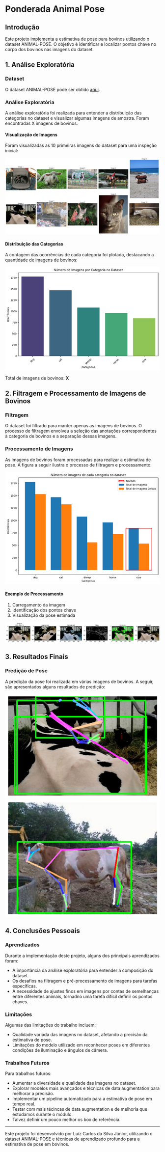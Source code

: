 # Ponderada Animal Pose

## Introdução
Este projeto implementa a estimativa de pose para bovinos utilizando o dataset ANIMAL-POSE. O objetivo é identificar e localizar pontos chave no corpo dos bovinos nas imagens do dataset.

## 1. Análise Exploratória

### Dataset
O dataset ANIMAL-POSE pode ser obtido [aqui](https://sites.google.com/view/animal-pose/).

### Análise Exploratória
A análise exploratória foi realizada para entender a distribuição das categorias no dataset e visualizar algumas imagens de amostra. Foram encontradas X imagens de bovinos.

#### Visualização de Imagens
Foram visualizadas as 10 primeiras imagens do dataset para uma inspeção inicial:

![Exemplos de Imagens](imagens_dataset_completo.png)

#### Distribuição das Categorias
A contagem das ocorrências de cada categoria foi plotada, destacando a quantidade de imagens de bovinos:

![Distribuição das Categorias](av1.png)

Total de imagens de bovinos: **X**

## 2. Filtragem e Processamento de Imagens de Bovinos

### Filtragem
O dataset foi filtrado para manter apenas as imagens de bovinos. O processo de filtragem envolveu a seleção das anotações correspondentes à categoria de bovinos e a separação dessas imagens.

### Processamento de Imagens
As imagens de bovinos foram processadas para realizar a estimativa de pose. A figura a seguir ilustra o processo de filtragem e processamento:

![Processo de Filtragem e Processamento](av2.png)

#### Exemplo de Processamento
1. Carregamento da imagem
2. Identificação dos pontos chave
3. Visualização da pose estimada

![Exemplo de Processamento](av3.png)

## 3. Resultados Finais

### Predição de Pose
A predição da pose foi realizada em várias imagens de bovinos. A seguir, são apresentados alguns resultados de predição:

![Predição de Pose 1](av4.png)
![Predição de Pose 2](av5.png)


## 4. Conclusões Pessoais

### Aprendizados
Durante a implementação deste projeto, alguns dos principais aprendizados foram:

- A importância da análise exploratória para entender a composição do dataset.
- Os desafios na filtragem e pré-processamento de imagens para tarefas específicas.
- A necessidade de ajustes finos em imagens por contas de semelhanças entre diferentes animais, tornadno uma tarefa difícil definir os pontos chaves.

### Limitações
Algumas das limitações do trabalho incluem:

- Qualidade variada das imagens no dataset, afetando a precisão da estimativa de pose.
- Limitações do modelo utilizado em reconhecer poses em diferentes condições de iluminação e ângulos de câmera.

### Trabalhos Futuros
Para trabalhos futuros:

- Aumentar a diversidade e qualidade das imagens no dataset.
- Explorar modelos mais avançados e técnicas de data augmentation para melhorar a precisão.
- Implementar um pipeline automatizado para a estimativa de pose em tempo real.
- Testar com mais técincas de data augmentation e de melhoria que estudamos surante o módulo.
- Talvez definir um pouco melhor os box de referência.

---

Este projeto foi desenvolvido por Luiz Carlos da Silva Júnior, utilizando o dataset ANIMAL-POSE e técnicas de aprendizado profundo para a estimativa de pose em bovinos.
